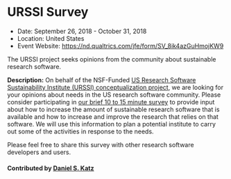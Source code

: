 # URSSI Survey

- Date: September 26, 2018 - October 31, 2018
- Location: United States
- Event Website: https://nd.qualtrics.com/jfe/form/SV_8ik4azGuHmojKW9

The URSSI project seeks opinions from the community about sustainable research software.

**Description:**  On behalf of the NSF-Funded [US Research Software Sustainability Institute (URSSI) conceptualization project](http://urssi.us), we are looking for your opinions about needs in the US research software community.
Please consider participating in [our brief 10 to 15 minute survey](https://nd.qualtrics.com/jfe/form/SV_8ik4azGuHmojKW9)
to provide input about how to increase the amount of sustainable research software that is available and how to increase
and improve the research that relies on that software.
We will use this information to plan a potential institute to carry out some of the activities in response to the needs.

Please feel free to share this survey with other research software developers and users.

#### Contributed by [Daniel S. Katz](https://github.com/danielskatz "Daniel S. Katz GitHub Profile")

<!---
Publish: preview
RSS-update: 2018-09-26
Categories: development, collaboration
Topics: software engineering, projects and organizations
Tags: survey
Level: 2
Prerequisites: default
Aggregate: none
--->
